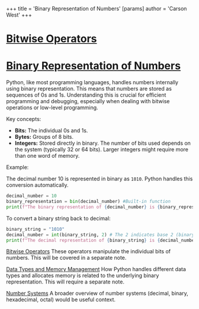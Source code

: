 +++
 title = 'Binary Representation of Numbers'
[params]
	author = 'Carson West'
+++
# [Bitwise Operators](./../bitwise-operators/)
# [Binary Representation of Numbers](./../binary-representation-of-numbers/) 
Python, like most programming languages, handles numbers internally using binary representation.  This means that numbers are stored as sequences of 0s and 1s. Understanding this is crucial for efficient programming and debugging, especially when dealing with bitwise operations or low-level programming.

Key concepts:

* **Bits:** The individual 0s and 1s.
* **Bytes:**  Groups of 8 bits.
* **Integers:** Stored directly in binary. The number of bits used depends on the system (typically 32 or 64 bits). Larger integers might require more than one word of memory.

Example:

The decimal number 10 is represented in binary as `1010`.  Python handles this conversion automatically.

```python
decimal_number = 10
binary_representation = bin(decimal_number) #Built-in function
print(f"The binary representation of {decimal_number} is {binary_representation}") # Output: 0b1010 (0b prefix indicates binary)

```

To convert a binary string back to decimal:

```python
binary_string = "1010"
decimal_number = int(binary_string, 2) # The 2 indicates base 2 (binary)
print(f"The decimal representation of {binary_string} is {decimal_number}") # Output: 10
```

[Bitwise Operators](./../bitwise-operators/)  These operators manipulate the individual bits of numbers.  This will be covered in a separate note.

[Data Types and Memory Management](./../data-types-and-memory-management/)  How Python handles different data types and allocates memory is related to the underlying binary representation.  This will require a separate note.


[Number Systems](./../number-systems/)  A broader overview of number systems (decimal, binary, hexadecimal, octal) would be useful context.
